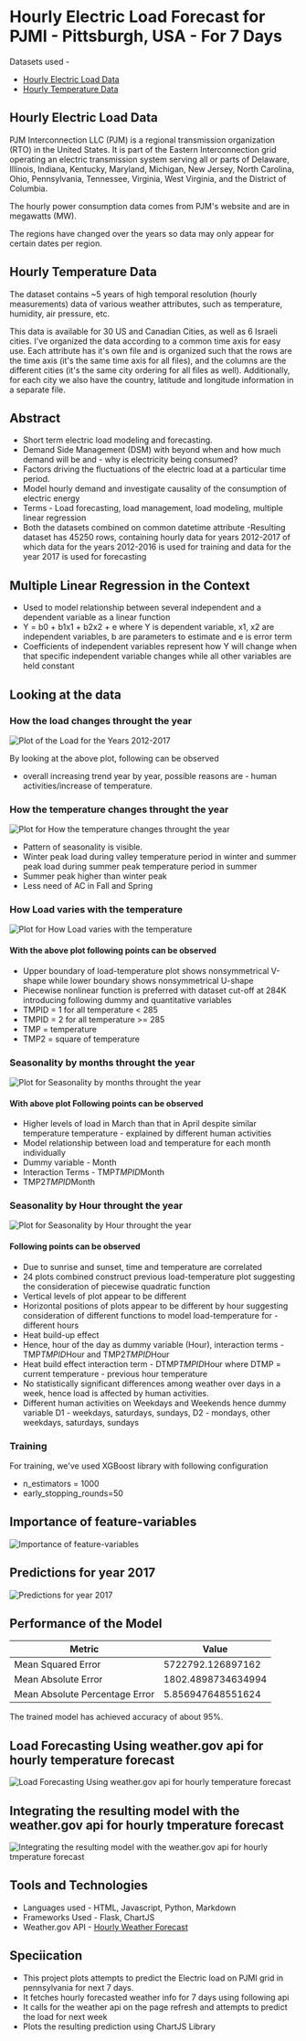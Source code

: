 # Hourly Electric Load Forecast for PJMI - Pittsburgh, USA - For 7 Days

Datasets used - 
- [Hourly Electric Load Data](https://www.kaggle.com/robikscube/hourly-energy-consumption)
- [Hourly Temperature Data](https://www.kaggle.com/selfishgene/historical-hourly-weather-data)

## Hourly Electric Load Data
PJM Interconnection LLC (PJM) is a regional transmission organization (RTO) in the United States. It is part of the Eastern Interconnection grid operating an electric transmission system serving all or parts of Delaware, Illinois, Indiana, Kentucky, Maryland, Michigan, New Jersey, North Carolina, Ohio, Pennsylvania, Tennessee, Virginia, West Virginia, and the District of Columbia.

The hourly power consumption data comes from PJM's website and are in megawatts (MW).

The regions have changed over the years so data may only appear for certain dates per region.
## Hourly Temperature Data
The dataset contains ~5 years of high temporal resolution (hourly measurements) data of various weather attributes, such as temperature, humidity, air pressure, etc.

This data is available for 30 US and Canadian Cities, as well as 6 Israeli cities.
I've organized the data according to a common time axis for easy use.
Each attribute has it's own file and is organized such that the rows are the time axis (it's the same time axis for all files), and the columns are the different cities (it's the same city ordering for all files as well).
Additionally, for each city we also have the country, latitude and longitude information in a separate file.

## Abstract
- Short term electric load modeling and forecasting.
- Demand Side Management (DSM) with beyond when and how much demand will be and - why is electricity being consumed?
- Factors driving the fluctuations of the electric load at a particular time period.
- Model hourly demand and investigate causality of the consumption of electric energy
- Terms - Load forecasting, load management, load modeling, multiple linear regression
- Both the datasets combined on common datetime attribute
-Resulting dataset has 45250 rows, containing hourly data for years 2012-2017 of which data for the years 2012-2016 is used for training and data for the year 2017 is used for forecasting

## Multiple Linear Regression in the Context
- Used to model relationship between several independent and a dependent variable as a linear function
- Y = b0 + b1x1 + b2x2 + e where Y is dependent variable, x1, x2 are independent variables, b are parameters to estimate and e is error term
- Coefficients of independent variables represent how Y will change when that specific independent variable changes while all other variables are held constant

## Looking at the data

### How the load changes throught the year
![Plot of the Load for the Years 2012-2017](images/load-time.png "Plot of the Load for the Years 2012-2017")

By looking at the above plot, following can be observed
- overall increasing trend year by year, possible reasons are - human activities/increase of temperature.

### How the temperature changes throught the year
![Plot for How the temperature changes throught the year](images/how-temperature-varies-throught-the-year.png "Plot for How the temperature changes throught the year")
- Pattern of seasonality is visible.
- Winter peak load during valley temperature period in winter and summer peak load during summer peak temperature period in summer
- Summer peak higher than winter peak
- Less need of AC in Fall and Spring
### How Load varies with the temperature
![Plot for How Load varies with the temperature](images/how-consumption-varies-with-temperature.png "Plot for How Load varies with the temperature")
#### With the above plot following points can be observed
- Upper boundary of load-temperature plot shows nonsymmetrical V-shape while  lower boundary shows nonsymmetrical U-shape
- Piecewise nonlinear function is preferred with dataset cut-off at 284K introducing following dummy and quantitative variables
- TMPID = 1 for all temperature < 285
- TMPID = 2 for all temperature >= 285
- TMP = temperature
- TMP2 = square of temperature


### Seasonality by months throught the year
![Plot for Seasonality by months throught the year](images/load-temperature-month-plots.png "Plot for Seasonality by months throught the year")

#### With above plot Following points can be observed
- Higher levels of load in March than that in April despite similar temperature temperature - explained by different human activities
- Model relationship between load and temperature for each month individually
- Dummy variable - Month
- Interaction Terms - TMP*TMPID*Month
- TMP2*TMPID*Month



### Seasonality by Hour throught the year
![Plot for Seasonality by Hour throught the year](images/load-temperature-hour-plots.png "Plot for Seasonality by Hour throught the year")

#### Following points can be observed
- Due to sunrise and sunset, time and temperature are correlated
- 24 plots combined construct previous load-temperature plot suggesting the consideration of piecewise quadratic function
- Vertical levels of plot appear to be different
- Horizontal positions of plots appear to be different by hour suggesting consideration of different functions to model load-temperature for - different hours
- Heat build-up effect
- Hence, hour of the day as dummy variable (Hour), interaction terms - TMP*TMPID*Hour and TMP2*TMPID*Hour
- Heat build effect interaction term - DTMP*TMPID*Hour where DTMP = current temperature - previous hour temperature
- No statistically significant differences among weather over days in a week, hence load is affected by human activities.
- Different human activities on Weekdays and Weekends hence dummy variable D1 - weekdays, saturdays, sundays, D2 - mondays, other weekdays, saturdays, sundays


### Training
For training, we've used XGBoost library with following configuration
- n_estimators = 1000
- early_stopping_rounds=50

## Importance of feature-variables
![Importance of feature-variables](images/variable-importance-plot.png "Importance of feature-variables")

## Predictions for year 2017
![Predictions for year 2017](images/prediction-2017-plot.png "Predictions for year 2017")

## Performance of the Model
| Metric      | Value       |
| ----------- | ----------- |
| Mean Squared Error      | 5722792.126897162       |
| Mean Absolute Error   | 1802.4898734634994        |
| Mean Absolute Percentage Error | 5.856947648551624 |

The trained model has achieved accuracy of about 95%.

## Load Forecasting Using weather.gov api for hourly temperature forecast
![Load Forecasting Using weather.gov api for hourly temperature forecast](images/one-week-plot.png "Load Forecasting Using weather.gov api for hourly temperature forecast")


## Integrating the resulting model with the weather.gov api for hourly tmperature forecast
![Integrating the resulting model with the weather.gov api for hourly tmperature forecast](images/weather-api-forecast.png "Integrating the resulting model with the weather.gov api for hourly tmperature forecast")

## Tools and Technologies
- Languages used - HTML, Javascript, Python, Markdown
- Frameworks Used - Flask, ChartJS
- Weather.gov API - [Hourly Weather Forecast](https://www.weather.gov/documentation/services-web-api#/default/get_gridpoints__wfo___x___y__forecast_hourly)

## Speciication
- This project plots attempts to predict the Electric load on PJMI grid in pennsylvania for next 7 days.
- It fetches hourly forecasted weather info for 7 days using following api
- It calls for the weather api on the page refresh and attempts to predict the load for next week
- Plots the resulting prediction using ChartJS Library